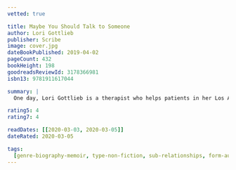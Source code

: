```yaml
---
vetted: true

title: Maybe You Should Talk to Someone
author: Lori Gottlieb
publisher: Scribe
image: cover.jpg
dateBookPublished: 2019-04-02
pageCount: 432
bookHeight: 198
goodreadsReviewId: 3178366981
isbn13: 9781911617044

summary: |
  One day, Lori Gottlieb is a therapist who helps patients in her Los Angeles practice. The next, a crisis causes her world to come crashing down, and she finds herself seeking the advice she vocationally gives to others. With startling wisdom and humour, Gottlieb invites us into her world as both clinician and patient, examining the truths and fictions we tell ourselves and others as we teeter on the tightrope between love and desire, meaning and mortality, guilt and redemption, terror and courage, hope and change.

rating5: 4
rating7: 4

readDates: [[2020-03-03, 2020-03-05]]
dateRated: 2020-03-05

tags:
  [genre-biography-memoir, type-non-fiction, sub-relationships, form-audiobook]
---
```

